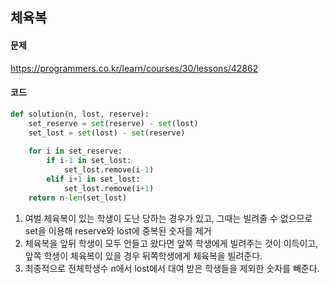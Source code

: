 ## 체육복

#### 문제
https://programmers.co.kr/learn/courses/30/lessons/42862

#### 코드
```python
def solution(n, lost, reserve):
    set_reserve = set(reserve) - set(lost)
    set_lost = set(lost) - set(reserve)
    
    for i in set_reserve:
        if i-1 in set_lost:
            set_lost.remove(i-1)
        elif i+1 in set_lost:
            set_lost.remove(i+1)
    return n-len(set_lost)
```

1. 여벌 체육복이 있는 학생이 도난 당하는 경우가 있고, 그때는 빌려줄 수 없으므로 set을 이용해 reserve와 lost에 중복된 숫자를 제거
2. 체육복을 앞뒤 학생이 모두 안들고 왔다면 앞쪽 학생에게 빌려주는 것이 이득이고, 앞쪽 학생이 체육복이 있을 경우 뒤쪽학생에게 체육복을 빌려준다.
3. 최종적으로 전체학생수 n에서 lost에서 대여 받은 학생들을 제외한 숫자를 빼준다.
